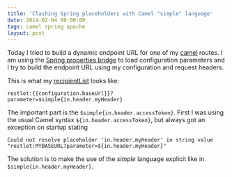 ```yaml
---
title: 'Clashing Spring placeholders with Camel "simple" language'
date: 2014-02-04 00:00:00 
tags: camel spring apache
layout: post
---
```

Today I tried to build a dynamic endpoint URL for one of my [camel][0] routes. I am using the [Spring properties bridge][2] to load configuration parameters and I try to build the endpoint URL using my configuration and request headers.

This is what my [recipientList][1] looks like:

    restlet:{{configuration.baseUrl}}?parameter=$simple{in.header.myHeader}

The important part is the `$simple{in.header.accessToken}`. First I was using the usual Camel syntax `${in.header.accessToken}`, but always got an exception on startup stating

    Could not resolve placeholder 'in.header.myHeader' in string value "restlet:MYBASEURL?parameter=${in.header.myHeader}"

The solution is to make the use of the *simple* language explicit like in `$simple{in.header.myHeader}`.

[0]: https://camel.apache.org/
[1]: https://camel.apache.org/recipient-list.html
[2]: https://camel.apache.org/using-propertyplaceholder.html

